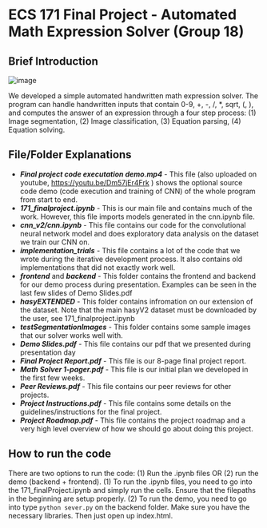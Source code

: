 # ECS 171 Final Project - Automated Math Expression Solver (Group 18)

## Brief Introduction

![image](https://github.com/tsepten/mathExpressionSolver/assets/6781015/a628ce3f-880b-4880-abcb-91242be3de48)

We developed a simple automated handwritten math expression solver. The program can handle handwritten inputs that contain 0-9, +, -, /, \*, sqrt, (, ), and computes the answer of an expression through a four step process: (1) Image segmentation, (2) Image classification, (3) Equation parsing, (4) Equation solving.

## File/Folder Explanations
* _**Final project code executation demo.mp4**_ - This file (also uploaded on youtube, https://youtu.be/Dm57jEr4Frk ) shows the optional source code demo (code execution and training of CNN) of the whole program from start to end.
* _**171_finalproject.ipynb**_ - This is our main file and contains much of the work. However, this file imports models generated in the cnn.ipynb file.
* _**cnn_v2/cnn.ipynb**_ - This file contains our code for the convolutional neural network model and does exploratory data analysis on the dataset we train our CNN on.
* _**implementation_trials**_ - This file contains a lot of the code that we wrote during the iterative development process. It also contains old implementations that did not exactly work well.
* _**frontend**_ and _**backend**_ - This folder contains the frontend and backend for our demo process during presentation. Examples can be seen in the last few slides of Demo Slides.pdf
* _**hasyEXTENDED**_ - This folder contains infromation on our extension of the dataset. Note that the main hasyV2 dataset must be downloaded by the user, see 171_finalproject.ipynb
* _**testSegmentationImages**_ - This folder contains some sample images that our solver works well with.
* _**Demo Slides.pdf**_ - This file contains our pdf that we presented during presentation day
* _**Final Project Report.pdf**_ - This file is our 8-page final project report.
* _**Math Solver 1-pager.pdf**_ - This file is our initial plan we developed in the first few weeks. 
* _**Peer Reviews.pdf**_ - This file contains our peer reviews for other projects.
* _**Project Instructions.pdf**_ - This file contains some details on the guidelines/instructions for the final project.
* _**Project Roadmap.pdf**_ - This file contains the project roadmap and a very high level overview of how we should go about doing this project.

## How to run the code
There are two options to run the code: (1) Run the .ipynb files OR (2) run the demo (backend + frontend).
(1) To run the .ipynb files, you need to go into the 171_finalProject.ipynb and simply run the cells. Ensure that the filepaths in the beginning are setup properly.
(2) To run the demo, you need to go into type `python sever.py` on the backend folder. Make sure you have the necessary libraries. Then just open up index.html. 
